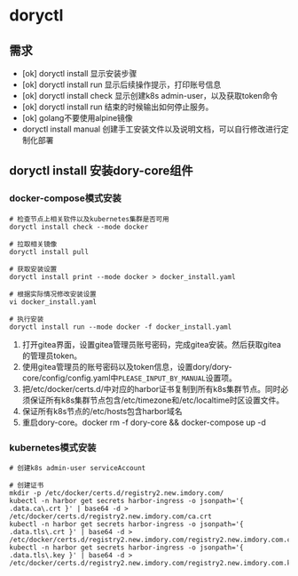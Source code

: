 # doryctl

## 需求

- [ok] doryctl install 显示安装步骤
- [ok] doryctl install run 显示后续操作提示，打印账号信息
- [ok] doryctl install check 显示创建k8s admin-user，以及获取token命令
- [ok] doryctl install run 结束的时候输出如何停止服务。
- [ok] golang不要使用alpine镜像
- doryctl install manual 创建手工安装文件以及说明文档，可以自行修改进行定制化部署

## doryctl install 安装dory-core组件

### docker-compose模式安装

```shell script
# 检查节点上相关软件以及kubernetes集群是否可用
doryctl install check --mode docker

# 拉取相关镜像
doryctl install pull

# 获取安装设置
doryctl install print --mode docker > docker_install.yaml

# 根据实际情况修改安装设置
vi docker_install.yaml

# 执行安装
doryctl install run --mode docker -f docker_install.yaml
```

1. 打开gitea界面，设置gitea管理员账号密码，完成gitea安装。然后获取gitea的管理员token。
2. 使用gitea管理员的账号密码以及token信息，设置dory/dory-core/config/config.yaml中`PLEASE_INPUT_BY_MANUAL`设置项。
3. 把/etc/docker/certs.d/中对应的harbor证书复制到所有k8s集群节点。同时必须保证所有k8s集群节点包含/etc/timezone和/etc/localtime时区设置文件。
4. 保证所有k8s节点的/etc/hosts包含harbor域名
5. 重启dory-core。docker rm -f dory-core && docker-compose up -d

### kubernetes模式安装

```shell script
# 创建k8s admin-user serviceAccount

# 创建证书
mkdir -p /etc/docker/certs.d/registry2.new.imdory.com/
kubectl -n harbor get secrets harbor-ingress -o jsonpath='{ .data.ca\.crt }' | base64 -d > /etc/docker/certs.d/registry2.new.imdory.com/ca.crt
kubectl -n harbor get secrets harbor-ingress -o jsonpath='{ .data.tls\.crt }' | base64 -d > /etc/docker/certs.d/registry2.new.imdory.com/registry2.new.imdory.com.cert
kubectl -n harbor get secrets harbor-ingress -o jsonpath='{ .data.tls\.key }' | base64 -d > /etc/docker/certs.d/registry2.new.imdory.com/registry2.new.imdory.com.key

```
